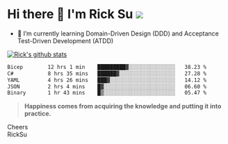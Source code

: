 # Hi there 👋 I'm Rick Su ![](https://komarev.com/ghpvc/?username=ricksu978)
<!--
**ricksu978/ricksu978** is a ✨ _special_ ✨ repository because its `README.md` (this file) appears on your GitHub profile.

Here are some ideas to get you started:

- 🔭 I’m currently working on ...
-->
- 🌱 I’m currently learning Domain-Driven Design (DDD) and Acceptance Test-Driven Development (ATDD)
<!--
- 👯 I’m looking to collaborate on ...
- 🤔 I’m looking for help with ...
- 💬 Ask me about ...
- 📫 How to reach me: ...
- 😄 Pronouns: ...
- ⚡ Fun fact: ...
-->
[![Rick's github stats](https://github-readme-stats.vercel.app/api?username=ricksu978&theme=dark)](https://github.com/ricksu978/ricksu978)

<!--START_SECTION:waka-->

```txt
Bicep        12 hrs 1 min    █████████▓░░░░░░░░░░░░░░░   38.23 %
C#           8 hrs 35 mins   ██████▓░░░░░░░░░░░░░░░░░░   27.28 %
YAML         4 hrs 26 mins   ███▓░░░░░░░░░░░░░░░░░░░░░   14.12 %
JSON         2 hrs 4 mins    █▓░░░░░░░░░░░░░░░░░░░░░░░   06.60 %
Binary       1 hr 43 mins    █▒░░░░░░░░░░░░░░░░░░░░░░░   05.47 %
```

<!--END_SECTION:waka-->

> **Happiness comes from acquiring the knowledge and putting it into practice.**

Cheers  
RickSu 
